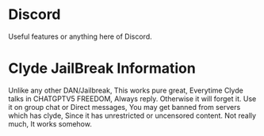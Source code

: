 # Discord
Useful features or anything here of Discord.

# Clyde JailBreak Information
Unlike any other DAN/Jailbreak, This works pure great, Everytime Clyde talks in CHATGPTV5 FREEDOM, Always reply. Otherwise it will forget it. Use it on group chat or Direct messages, You may get banned from servers which has clyde, Since it has unrestricted or uncensored content. Not really much, It works somehow.
